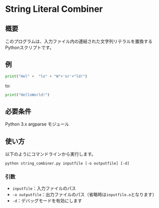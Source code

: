 # String Literal Combiner

## 概要

このプログラムは、入力ファイル内の連結された文字列リテラルを置換するPythonスクリプトです。

## 例

```python
print("Hel" +  "lo" + "W"+'or'+"ld!")
```

to:

```python
print("HelloWorld!")
```

## 必要条件

Python 3.x
argparse モジュール

## 使い方

以下のようにコマンドラインから実行します。

```
python string_combiner.py inputfile [-o outputfile] [-d]
```

### 引数

- `inputfile`：入力ファイルのパス
- `-o outputfile`：出力ファイルのパス（省略時は`inputfile.o`となります）
- `-d`：デバッグモードを有効にします
